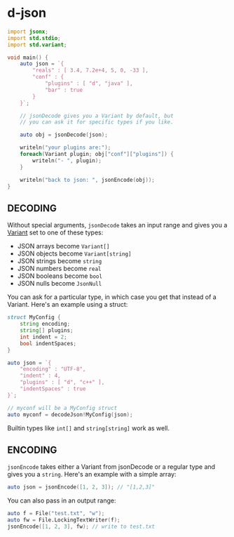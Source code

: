 d-json
======

```d
import jsonx;
import std.stdio;
import std.variant;

void main() {
    auto json = `{
        "reals" : [ 3.4, 7.2e+4, 5, 0, -33 ],
        "conf" : {
            "plugins" : [ "d", "java" ],
            "bar" : true
        }
    }`;

    // jsonDecode gives you a Variant by default, but
    // you can ask it for specific types if you like.

    auto obj = jsonDecode(json);

    writeln("your plugins are:");
    foreach(Variant plugin; obj["conf"]["plugins"]) {
        writeln("- ", plugin);
    }

    writeln("back to json: ", jsonEncode(obj));
}
```

DECODING
--------

Without special arguments, `jsonDecode` takes an input range and gives you a
[Variant](http://d-programming-language.org/phobos/std_variant.html) set to
one of these types:

- JSON arrays become `Variant[]`
- JSON objects become `Variant[string]`
- JSON strings become `string`
- JSON numbers become `real`
- JSON booleans become `bool`
- JSON nulls become `JsonNull`

You can ask for a particular type, in which case you get that instead of a
Variant. Here's an example using a struct:

```d
struct MyConfig {
    string encoding;
    string[] plugins;
    int indent = 2;
    bool indentSpaces;
}

auto json = `{
    "encoding" : "UTF-8",
    "indent" : 4,
    "plugins" : [ "d", "c++" ],
    "indentSpaces" : true
}`;

// myconf will be a MyConfig struct
auto myconf = decodeJson!MyConfig(json);
```

Builtin types like `int[]` and `string[string]` work as well.

ENCODING
--------

`jsonEncode` takes either a Variant from jsonDecode or a regular type and gives
you a `string`. Here's an example with a simple array:

```d
auto json = jsonEncode([1, 2, 3]); // "[1,2,3]"
```

You can also pass in an output range:

```d
auto f = File("test.txt", "w");
auto fw = File.LockingTextWriter(f);
jsonEncode([1, 2, 3], fw); // write to test.txt
```
